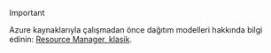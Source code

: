 > [!IMPORTANT]
> Azure kaynaklarıyla çalışmadan önce dağıtım modelleri hakkında bilgi edinin: [Resource Manager, klasik](../articles/azure-resource-manager/resource-manager-deployment-model.md).


<!--HONumber=Jan17_HO1-->


